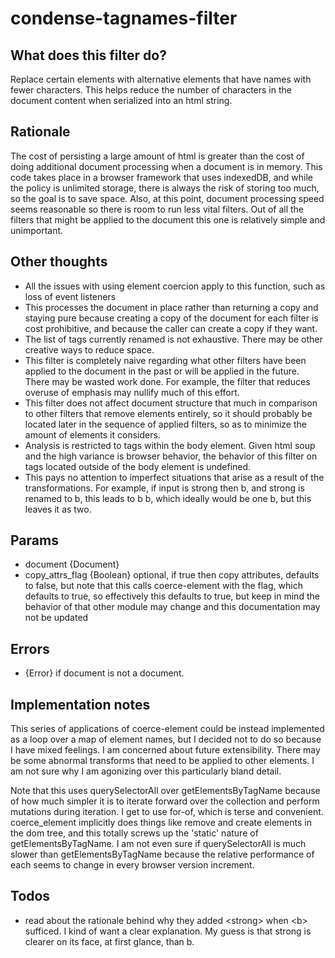 # condense-tagnames-filter

## What does this filter do?
Replace certain elements with alternative elements that have names with fewer characters. This helps reduce the number of characters in the document content when serialized into an html string.

## Rationale
The cost of persisting a large amount of html is greater than the cost of doing additional document processing when a document is in memory. This code takes place in a browser framework that uses indexedDB, and while the policy is unlimited storage, there is always the risk of storing too much, so the goal is to save space. Also, at this point, document processing speed seems reasonable so there is room to run less vital filters. Out of all the filters that might be applied to the document this one is relatively simple and unimportant.

## Other thoughts
* All the issues with using element coercion apply to this function, such as loss of event listeners
* This processes the document in place rather than returning a copy and staying pure because creating a copy of the document for each filter is cost prohibitive, and because the caller can create a copy if they want.
* The list of tags currently renamed is not exhaustive. There may be other creative ways to reduce space.
* This filter is completely naive regarding what other filters have been applied to the document in the past or will be applied in the future. There may be wasted work done. For example, the filter that reduces overuse of emphasis may nullify much of this effort.
* This filter does not affect document structure that much in comparison to other filters that remove elements entirely, so it should probably be located later in the sequence of applied filters, so as to minimize the amount of elements it considers.
* Analysis is restricted to tags within the body element. Given html soup and the high variance is browser behavior, the behavior of this filter on tags located outside of the body element is undefined.
* This pays no attention to imperfect situations that arise as a result of the transformations. For example, if input is strong then b, and strong is renamed to b, this leads to b b, which ideally would be one b, but this leaves it as two.

## Params
* document {Document}
* copy_attrs_flag {Boolean} optional, if true then copy attributes, defaults to false, but note that this calls coerce-element with the flag, which defaults to true, so effectively this defaults to true, but keep in mind the behavior of that other module may change and this documentation may not be updated

## Errors
* {Error} if document is not a document.

## Implementation notes
This series of applications of coerce-element could be instead implemented as a loop over a map of element names, but I decided not to do so because I have mixed feelings. I am concerned about future extensibility. There may be some abnormal transforms that need to be applied to other elements. I am not sure why I am agonizing over this particularly bland detail.

Note that this uses querySelectorAll over getElementsByTagName because of how much simpler it is to iterate forward over the collection and perform mutations during iteration. I get to use for-of, which is terse and convenient. coerce_element implicitly does things like remove and create elements in the dom tree, and this totally screws up the 'static' nature of getElementsByTagName. I am not even sure if querySelectorAll is much slower than getElementsByTagName because the relative performance of each seems to change in every browser version increment.

## Todos
* read about the rationale behind why they added &lt;strong> when &lt;b> sufficed. I kind of want a clear explanation. My guess is that strong is clearer on its face, at first glance, than b.
